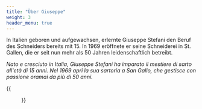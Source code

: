 ```yaml
---
title: "Über Giuseppe"
weight: 3
header_menu: true
---
```



[//]: # ({{<figure class="floatright" src="../images/image_7.jpg">}})

In Italien geboren und aufgewachsen, erlernte Giuseppe Stefani den Beruf des Schneiders bereits mit 15. In 1969 eröffnete er seine Schneiderei in St. Gallen, die er seit nun mehr als 50 Jahren leidenschaftlich betreibt.

_Nato e cresciuto in Italia, Giuseppe Stefani ha imparato il mestiere di sarto all'età di 15 anni. Nel 1969 aprì la sua sartoria a San Gallo, che gestisce con passione oramai da più di 50 anni._


{{<figure src="../images/image_2.jpg">}}

&nbsp;

